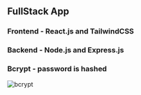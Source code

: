 ## FullStack App 
### Frontend - React.js and TailwindCSS
### Backend - Node.js and Express.js

### Bcrypt - password is hashed

![bcrypt](https://i.imgur.com/WPAss3m.png)